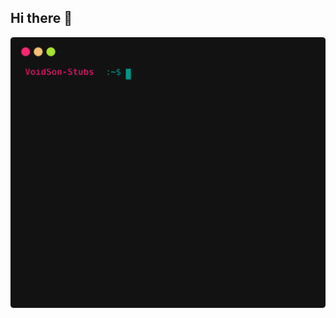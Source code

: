 ## Hi there 👋

<!--
**VoidSon-Stubs/VoidSon-Stubs** is a ✨ _special_ ✨ repository because its `README.md` (this file) appears on your GitHub profile.

Here are some ideas to get you started:

- 🔭 I’m currently working on ...
- 🌱 I’m currently learning ...
- 👯 I’m looking to collaborate on ...
- 🤔 I’m looking for help with ...
- 💬 Ask me about ...
- 📫 How to reach me: ...
- 😄 Pronouns: ...
- ⚡ Fun fact: ...
-->
![](https://raw.githubusercontent.com/VoidSon-Stubs/Basic-LoginPage-FireBaseIN/master/github_stats.svg)


<!--START_SECTION:latest-followers-->

<!--END_SECTION:latest-followers-->
